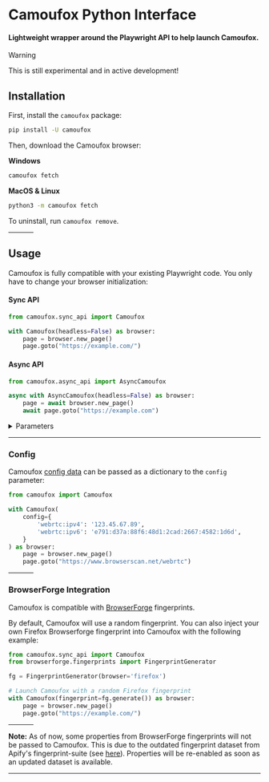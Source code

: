 # Camoufox Python Interface

#### Lightweight wrapper around the Playwright API to help launch Camoufox.

> [!WARNING]
> This is still experimental and in active development!

## Installation

First, install the `camoufox` package:

```bash
pip install -U camoufox
```

Then, download the Camoufox browser:

**Windows**

```bash
camoufox fetch
```

**MacOS & Linux**

```bash
python3 -m camoufox fetch
```

To uninstall, run `camoufox remove`.

<hr width=50>

## Usage

Camoufox is fully compatible with your existing Playwright code. You only have to change your browser initialization:

#### Sync API

```python
from camoufox.sync_api import Camoufox

with Camoufox(headless=False) as browser:
    page = browser.new_page()
    page.goto("https://example.com/")
```

#### Async API

```python
from camoufox.async_api import AsyncCamoufox

async with AsyncCamoufox(headless=False) as browser:
    page = await browser.new_page()
    await page.goto("https://example.com")
```

<details>
<summary>Parameters</summary>

```
Launches a new browser instance for Camoufox.
Accepts all Playwright Firefox launch options, along with the following:

Parameters:
    playwright (Playwright):
        The playwright instance to use.
    config (Optional[Dict[str, Any]]):
        The configuration to use.
    addons (Optional[List[str]]):
        The addons to use.
    fingerprint (Optional[Fingerprint]):
        The fingerprint to use.
    exclude_addons (Optional[List[DefaultAddons]]):
        The default addons to exclude, passed as a list of camoufox.DefaultAddons enums.
    screen (Optional[browserforge.fingerprints.Screen]):
        The screen constraints to use.
    os (Optional[ListOrString]):
        The operating system to use for the fingerprint. Either a string or a list of strings.
    user_agent (Optional[ListOrString]):
        The user agent to use for the fingerprint. Either a string or a list of strings.
    fonts (Optional[List[str]]):
        The fonts to load into Camoufox, in addition to the default fonts.
    args (Optional[List[str]]):
        The arguments to pass to the browser.
    executable_path (Optional[str]):
        The path to the Camoufox browser executable.
    **launch_options (Dict[str, Any]):
        Additional Firefox launch options.
```

</details>

---

### Config

Camoufox [config data](https://github.com/daijro/camoufox?tab=readme-ov-file#fingerprint-injection) can be passed as a dictionary to the `config` parameter:

```python
from camoufox import Camoufox

with Camoufox(
    config={
        'webrtc:ipv4': '123.45.67.89',
        'webrtc:ipv6': 'e791:d37a:88f6:48d1:2cad:2667:4582:1d6d',
    }
) as browser:
    page = browser.new_page()
    page.goto("https://www.browserscan.net/webrtc")
```

<hr width=50>

### BrowserForge Integration

Camoufox is compatible with [BrowserForge](https://github.com/daijro/browserforge) fingerprints.

By default, Camoufox will use a random fingerprint. You can also inject your own Firefox Browserforge fingerprint into Camoufox with the following example:

```python
from camoufox.sync_api import Camoufox
from browserforge.fingerprints import FingerprintGenerator

fg = FingerprintGenerator(browser='firefox')

# Launch Camoufox with a random Firefox fingerprint
with Camoufox(fingerprint=fg.generate()) as browser:
    page = browser.new_page()
    page.goto("https://example.com/")
```

<hr width=50>

**Note:** As of now, some properties from BrowserForge fingerprints will not be passed to Camoufox. This is due to the outdated fingerprint dataset from Apify's fingerprint-suite (see [here](https://github.com/apify/fingerprint-suite/discussions/308)). Properties will be re-enabled as soon as an updated dataset is available.

---

